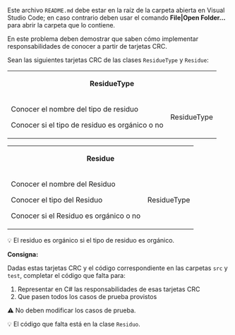 Este archivo `README.md` debe estar en la raíz de la carpeta abierta en Visual Studio Code; en caso contrario deben usar el comando **File|Open Folder...** para abrir la carpeta que lo contiene.

En este problema deben demostrar que saben cómo implementar responsabilidades de conocer a partir de tarjetas CRC.

Sean las siguientes tarjetas CRC de las clases `ResidueType` y `Residue`:

<table id="card">
    <tr>
        <td align="center" colspan="2">
            <p><b>ResidueType</b></p>
        </td>
    </tr>
    <tr>
        <td>
            <p>Conocer el nombre del tipo de residuo</p>
            <p>Conocer si el tipo de residuo es orgánico o no</p>
        </td>
        <td>
            <p>ResidueType</p>
        </td>
    </tr>
</table>


<table id="card">
    <tr>
        <td align="center" colspan="2">
            <p><b>Residue</b></p>
        </td>
    </tr>
    <tr>
        <td>
            <p>Conocer el nombre del Residuo</p>
            <p>Conocer el tipo del Residuo</p>
            <p>Conocer si el Residuo es orgánico o no</p>
        </td>
        <td>
            <p>ResidueType</p>
        </td>
    </tr>
</table>

💡 El residuo es orgánico si el tipo de residuo es orgánico.

**Consigna:**

Dadas estas tarjetas CRC y el código correspondiente en las carpetas `src` y `test`, completar el código que falta para:

1. Representar en C# las responsabilidades de esas tarjetas CRC
2. Que pasen todos los casos de prueba provistos

⚠️ No deben modificar los casos de prueba.

💡 El código que falta está en la clase `Residuo`.
